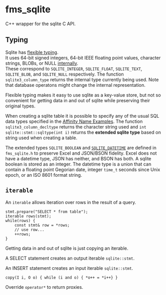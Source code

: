# fms_sqlite

C++ wrapper for the sqlite C API.

## Typing

Sqlite has [flexible typing](https://www3.sqlite.org/flextypegood.html).  
It uses 64-bit signed integers, 64-bit IEEE floating point values, character strings, 
BLOBs, or NULL 
[internally](https://www3.sqlite.org/c3ref/c_blob.html).  
These correspond to `SQLITE_INTEGER`, `SQLITE_FLOAT`, `SQLITE_TEXT`, `SQLITE_BLOB`,
and `SQLITE_NULL` respectively. 
The function `sqlite3_column_type` returns the internal type currently being used.
Note that database operatons might change the internal representation.

Flexible typing makes it easy to use sqlite as a key-value store, but not so convenient
for getting data in and out of sqlite while preserving their original types.

When creating a sqlite table it is possible to specify any of the usual
SQL data types specified in the 
[Affinity Name Examples](https://www.sqlite.org/datatype3.html#affinity_name_examples).
The function `sqlite3_column_decltype` returns the character string used
and `int sqlite::stmt::sqltype(int i)` returns the **extended sqlite type**
based on string used when creating a table.

The extended types `SQLITE_BOOLEAN` and 
[`SQLITE_DATETIME`](https://www.sqlite.org/lang_datefunc.html) are defined 
in `fms_sqlite.h` to preserve Excel and JSON/BSON fidelity.
Excel does not have a datetime type, JSON has neither, and BSON has both.
A sqlite boolean is stored as an integer. The datetime type is a union
that can contain a floating point Gegorian date, integer `time_t` seconds
since Unix epoch, or an ISO 8601 format string.

## `iterable`

An `iterable` allows iteration over rows in the result of a query.

```
stmt.prepare("SELECT * from table");
iterable rows(stmt);
while(rows) {
	const stmt& row = *rows;
	// use row...
	++rows;
}
```

Getting data in and out of sqlite is just copying an iterable.

A SELECT statement creates an output iterable `sqlite::stmt`.

An INSERT statement creates an input iterable `sqlite::stmt`.

`copy(I i, O o) { while (i and o) { *o++ = *i++} }`

Override `operator*` to return proxies.
